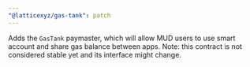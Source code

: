 ```yaml
---
"@latticexyz/gas-tank": patch
---
```


Adds the `GasTank` paymaster, which will allow MUD users to use smart account and share gas balance between apps.
Note: this contract is not considered stable yet and its interface might change.
